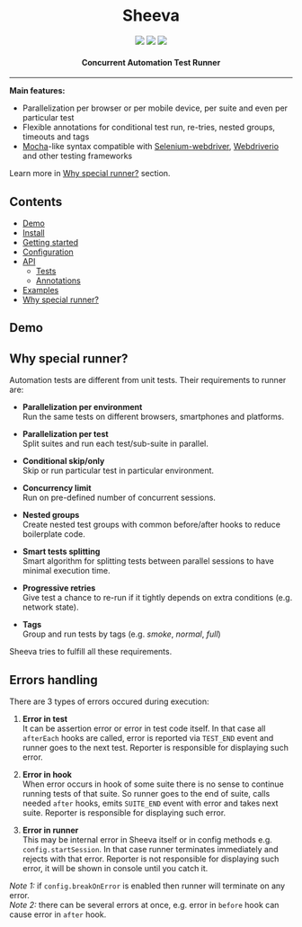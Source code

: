 <h1 align="center">Sheeva</h1>

<p align="center">
  <a title='status beta' href="https://npmjs.org/package/sheeva"><img src='https://img.shields.io/badge/status-beta-yellow.svg'/></a>
  <a title='npm version' href="https://npmjs.org/package/sheeva"><img src='http://img.shields.io/npm/v/sheeva.svg'/></a>
  <a title='License' href="https://opensource.org/licenses/MIT"><img src='https://img.shields.io/badge/license-MIT-blue.svg'/></a>
</p>

<h4 align="center">
  Concurrent Automation Test Runner
</h4>

***

**Main features:**  
* Parallelization per browser or per mobile device, per suite and even per particular test
* Flexible annotations for conditional test run, re-tries, nested groups, timeouts and tags
* [Mocha](https://mochajs.org)-like syntax compatible with 
[Selenium-webdriver](https://www.npmjs.com/package/selenium-webdriver), 
[Webdriverio](http://webdriver.io) and other testing frameworks

Learn more in [Why special runner?](#) section.

## Contents
 * [Demo](#demo)
 * [Install](#)
 * [Getting started](#)
 * [Configuration](#)
 * [API](#)
   * [Tests](#)
   * [Annotations](#)
 * [Examples](#)
 * [Why special runner?](#whyspecialrunner)

## Demo

## Why special runner?
Automation tests are different from unit tests.
Their requirements to runner are:

* **Parallelization per environment**  
   Run the same tests on different browsers, smartphones and platforms.

* **Parallelization per test**   
   Split suites and run each test/sub-suite in parallel.
   
* **Conditional skip/only**  
   Skip or run particular test in particular environment.
   
* **Concurrency limit**  
   Run on pre-defined number of concurrent sessions.
   
* **Nested groups**   
   Create nested test groups with common before/after hooks to reduce boilerplate code.

* **Smart tests splitting**  
   Smart algorithm for splitting tests between parallel sessions to have minimal execution time.
   
* **Progressive retries**  
   Give test a chance to re-run if it tightly depends on extra conditions (e.g. network state).
   
* **Tags**   
   Group and run tests by tags (e.g. *smoke*, *normal*, *full*) 
      
Sheeva tries to fulfill all these requirements.

## Errors handling
There are 3 types of errors occured during execution:  

1. **Error in test**  
  It can be assertion error or error in test code itself. In that case all `afterEach` hooks are called,
  error is reported via `TEST_END` event and runner goes to the next test. Reporter is responsible for displaying such error.
 
2. **Error in hook**  
  When error occurs in hook of some suite there is no sense to continue running tests of that suite. 
  So runner goes to the end of suite, calls needed `after` hooks, emits `SUITE_END` event with error
  and takes next suite. Reporter is responsible for displaying such error.

3. **Error in runner**  
  This may be internal error in Sheeva itself or in config methods e.g. `config.startSession`. 
  In that case runner terminates immediately and rejects with that error. Reporter is not responsible for displaying such error, it will be shown in console until you catch it.
  
*Note 1:* if `config.breakOnError` is enabled then runner will terminate on any error.  
*Note 2:* there can be several errors at once, e.g. error in `before` hook can cause error in `after` hook.  
